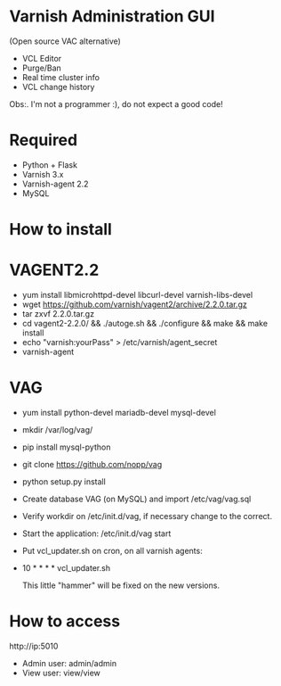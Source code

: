 Varnish Administration GUI 
=============================
(Open source VAC alternative)

* VCL Editor
* Purge/Ban
* Real time cluster info
* VCL change history

Obs:. I'm not a programmer :), do not expect a good code!

Required
========

* Python + Flask
* Varnish 3.x
* Varnish-agent 2.2
* MySQL

How to install
==============

VAGENT2.2
==========
* yum install libmicrohttpd-devel libcurl-devel varnish-libs-devel
* wget https://github.com/varnish/vagent2/archive/2.2.0.tar.gz
* tar zxvf 2.2.0.tar.gz
* cd vagent2-2.2.0/ && ./autoge.sh && ./configure && make && make install
* echo "varnish:yourPass" > /etc/varnish/agent_secret
* varnish-agent

VAG
====
* yum install python-devel mariadb-devel mysql-devel
* mkdir /var/log/vag/
* pip install mysql-python
* git clone https://github.com/nopp/vag
* python setup.py install
* Create database VAG (on MySQL) and import /etc/vag/vag.sql
* Verify workdir on /etc/init.d/vag, if necessary change to the correct.
* Start the application: /etc/init.d/vag start
* Put vcl_updater.sh on cron, on all varnish agents: 
* 10 * * * * vcl_updater.sh
  
  This little "hammer" will be fixed on the new versions.

How to access
=============

http://ip:5010

* Admin user: admin/admin
* View user: view/view
